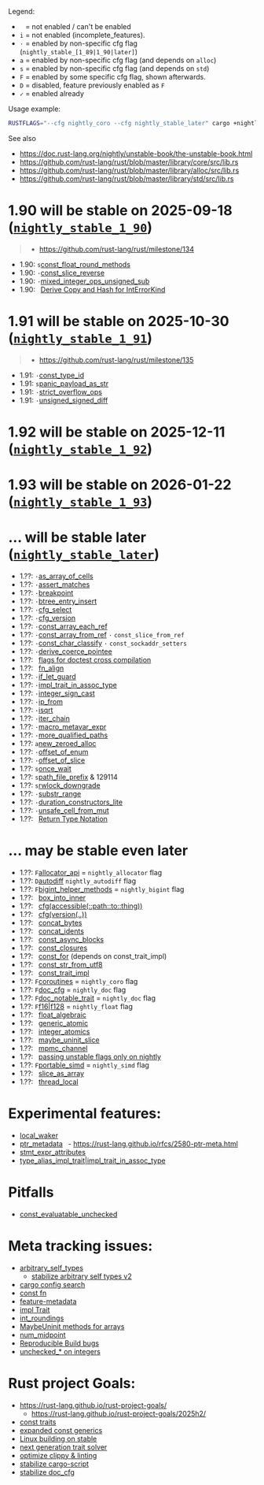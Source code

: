 

Legend:
- ` ` = not enabled / can't be enabled
- `i` = not enabled (incomplete_features).
- `·` = enabled by non-specific cfg flag (`nightly_stable_[1_89|1_90|later]`)
- `a` = enabled by non-specific cfg flag (and depends on `alloc`)
- `s` = enabled by non-specific cfg flag (and depends on `std`)
- `F` = enabled by some specific cfg flag, shown afterwards.
- `D` = disabled, feature previously enabled as `F`
- `✓` = enabled already

Usage example:
```sh
RUSTFLAGS="--cfg nightly_coro --cfg nightly_stable_later" cargo +nightly b
```

See also
- <https://doc.rust-lang.org/nightly/unstable-book/the-unstable-book.html>
- <https://github.com/rust-lang/rust/blob/master/library/core/src/lib.rs>
- <https://github.com/rust-lang/rust/blob/master/library/alloc/src/lib.rs>
- <https://github.com/rust-lang/rust/blob/master/library/std/src/lib.rs>

# 1.90 will be stable on 2025-09-18 ([`nightly_stable_1_90`](https://releases.rs/docs/1.90.0/))
> - <https://github.com/rust-lang/rust/milestone/134>
<!-- > - <https://blog.rust-lang.org/2025/09/18/Rust-1.90.0> -->
<!-- > - <https://github.com/rust-lang/rust/releases/tag/1.90.0> -->

- 1.90: `s`[const_float_round_methods](https://github.com/rust-lang/rust/pull/143604)
- 1.90: `·`[const_slice_reverse](https://github.com/rust-lang/rust/pull/143382)
- 1.90: `·`[mixed_integer_ops_unsigned_sub](https://github.com/rust-lang/rust/pull/143236)
- 1.90: ` `[Derive Copy and Hash for IntErrorKind](https://github.com/rust-lang/rust/pull/131923)

# 1.91 will be stable on 2025-10-30 ([`nightly_stable_1_91`](https://releases.rs/docs/1.91.0/))
> - <https://github.com/rust-lang/rust/milestone/135>
<!-- > - <https://blog.rust-lang.org/2025/10/30/Rust-1.91.0> -->
<!-- > - <https://github.com/rust-lang/rust/releases/tag/1.91.0> -->

- 1.91: `·`[const_type_id](https://github.com/rust-lang/rust/pull/144133)
- 1.91: `s`[panic_payload_as_str](https://github.com/rust-lang/rust/issues/125175)
- 1.91: `·`[strict_overflow_ops](https://github.com/rust-lang/rust/pull/144682)
- 1.91: `·`[unsigned_signed_diff](https://github.com/rust-lang/rust/pull/144900)

# 1.92 will be stable on 2025-12-11 ([`nightly_stable_1_92`](https://releases.rs/docs/1.92.0/))
<!-- > - <https://github.com/rust-lang/rust/milestone/136> -->
<!-- > - <https://blog.rust-lang.org/2025/12/11/Rust-1.92.0> -->
<!-- > - <https://github.com/rust-lang/rust/releases/tag/1.92.0> -->


# 1.93 will be stable on 2026-01-22 ([`nightly_stable_1_93`](https://releases.rs/docs/1.93.0/))
<!-- > - <https://github.com/rust-lang/rust/milestone/136> -->
<!-- > - <https://blog.rust-lang.org/2026/01/22/Rust-1.93.0> -->
<!-- > - <https://github.com/rust-lang/rust/releases/tag/1.93.0> -->

# … will be stable later ([`nightly_stable_later`](https://releases.rs/#ongoing-stabilization-prs))

- 1.??: `·`[as_array_of_cells](https://github.com/rust-lang/rust/pull/144054)
- 1.??: `·`[assert_matches](https://github.com/rust-lang/rust/pull/137487)
- 1.??: `·`[breakpoint](https://github.com/rust-lang/rust/pull/142325)
- 1.??: `·`[btree_entry_insert](https://github.com/rust-lang/rust/pull/144871)
- 1.??: `·`[cfg_select](https://github.com/rust-lang/rust/issues/115585)
- 1.??: `·`[cfg_version](https://github.com/rust-lang/rust/pull/141766)
- 1.??: `·`[const_array_each_ref](https://github.com/rust-lang/rust/pull/143383)
- 1.??: `·`[const_array_from_ref](https://github.com/rust-lang/rust/issues/90206)
        `·` `const_slice_from_ref`
- 1.??: `·`[const_char_classify](https://github.com/rust-lang/rust/pull/138129)
        `·` `const_sockaddr_setters`
- 1.??: `·`[derive_coerce_pointee](https://github.com/rust-lang/rust/pull/133820)
- 1.??: ` `[flags for doctest cross compilation](https://github.com/rust-lang/rust/pull/137096)
- 1.??: ` `[fn_align](https://github.com/rust-lang/rust/pull/140261)
- 1.??: `·`[if_let_guard](https://github.com/rust-lang/rust/pull/141295)
- 1.??: `·`[impl_trait_in_assoc_type](https://github.com/rust-lang/rust/pull/120700)
- 1.??: `·`[integer_sign_cast](https://github.com/rust-lang/rust/pull/137026)
- 1.??: `·`[ip_from](https://github.com/rust-lang/rust/pull/141744)
- 1.??: `·`[isqrt](https://github.com/rust-lang/rust/pull/131391)
- 1.??: `·`[iter_chain](https://github.com/rust-lang/rust/pull/144963)
- 1.??: `·`[macro_metavar_expr](https://github.com/rust-lang/rust/pull/122808)
- 1.??: `·`[more_qualified_paths](https://github.com/rust-lang/rust/pull/141922)
- 1.??: `a`[new_zeroed_alloc](https://github.com/rust-lang/rust/issues/129396)
- 1.??: `·`[offset_of_enum](https://github.com/rust-lang/rust/issues/143954)
- 1.??: `·`[offset_of_slice](https://github.com/rust-lang/rust/pull/139673)
- 1.??: `s`[once_wait](https://github.com/rust-lang/rust/pull/136360)
- 1.??: `s`[path_file_prefix](https://github.com/rust-lang/rust/pull/144870) & 129114
- 1.??: `s`[rwlock_downgrade](https://github.com/rust-lang/rust/pull/143191)
- 1.??: `·`[substr_range](https://github.com/rust-lang/rust/pull/141266)
- 1.??: `·`[duration_constructors_lite](https://github.com/rust-lang/rust/pull/145135)
- 1.??: `·`[unsafe_cell_from_mut](https://github.com/rust-lang/rust/pull/131261)
- 1.??: ` `[Return Type Notation](https://github.com/rust-lang/rust/pull/138424)

# … may be stable even later

- 1.??: `F`[allocator_api](https://github.com/rust-lang/rust/issues/32838)
        = `nightly_allocator` flag
- 1.??: `D`[autodiff](https://github.com/rust-lang/rust/issues/124509)
          `nightly_autodiff` flag
- 1.??: `F`[bigint_helper_methods](https://github.com/rust-lang/rust/issues/85532)
        = `nightly_bigint` flag
- 1.??: ` `[box_into_inner](https://github.com/rust-lang/rust/issues/80437)
- 1.??: ` `[cfg(accessible(::path::to::thing))](https://github.com/rust-lang/rust/issues/64797)
- 1.??: ` `[cfg(version(..))](https://github.com/rust-lang/rust/issues/64796)
- 1.??: ` `[concat_bytes](https://github.com/rust-lang/rust/issues/87555)
- 1.??: ` `[concat_idents](https://github.com/rust-lang/rust/issues/29599)
- 1.??: ` `[const_async_blocks](https://github.com/rust-lang/rust/issues/85368)
- 1.??: ` `[const_closures](https://github.com/rust-lang/rust/issues/106003)
- 1.??: ` `[const_for](https://github.com/rust-lang/rust/issues/87575)
          (depends on const_trait_impl)
- 1.??: ` `[const_str_from_utf8](https://github.com/rust-lang/rust/issues/91006)
- 1.??: ` `[const_trait_impl](https://github.com/rust-lang/rust/issues/67792)
- 1.??: `F`[coroutines](https://github.com/rust-lang/rust/issues/43122)
        = `nightly_coro` flag
- 1.??: `F`[doc_cfg](https://github.com/rust-lang/rust/issues/43781)
        = `nightly_doc` flag
- 1.??: `F`[doc_notable_trait](https://github.com/rust-lang/rust/issues/45040)
        = `nightly_doc` flag
- 1.??: `F`[f16|f128](https://github.com/rust-lang/rust/issues/116909)
        = `nightly_float` flag
- 1.??: ` `[float_algebraic](https://github.com/rust-lang/rust/issues/136469)
- 1.??: ` `[generic_atomic](https://github.com/rust-lang/rust/issues/130539)
- 1.??: ` `[integer_atomics](https://github.com/rust-lang/rust/issues/99069)
- 1.??: ` `[maybe_uninit_slice](https://github.com/rust-lang/rust/issues/63569)
- 1.??: ` `[mpmc_channel](https://github.com/rust-lang/rust/issues/126840)
- 1.??: ` `[passing unstable flags only on nightly](https://github.com/rust-lang/cargo/issues/14733)
- 1.??: `F`[portable_simd](https://github.com/rust-lang/rust/issues/86656)
        = `nightly_simd` flag
- 1.??: ` `[slice_as_array](https://github.com/rust-lang/rust/issues/133508)
- 1.??: ` `[thread_local](https://github.com/rust-lang/rust/issues/29594)

# Experimental features:
- [local_waker](https://github.com/rust-lang/rust/issues/118959)
- [ptr_metadata](https://github.com/rust-lang/rust/issues/81513)
 ` `- <https://rust-lang.github.io/rfcs/2580-ptr-meta.html>
- [stmt_expr_attributes](https://github.com/rust-lang/rust/issues/15701)
- [type_alias_impl_trait|impl_trait_in_assoc_type](https://github.com/rust-lang/rust/issues/63063)

# Pitfalls
- [const_evaluatable_unchecked](https://github.com/rust-lang/rust/issues/76200)

# Meta tracking issues:
- [arbitrary_self_types](https://github.com/rust-lang/rust/issues/44874)
  - [stabilize arbitrary self types v2](https://github.com/rust-lang/rust/pull/135881)
- [cargo config search](https://github.com/rust-lang/cargo/issues/9769)
- [const fn](https://github.com/rust-lang/rust/issues/57563)
- [feature-metadata](https://github.com/rust-lang/cargo/issues/14157)
- [impl Trait](https://github.com/rust-lang/rust/issues/63066)
- [int_roundings](https://github.com/rust-lang/rust/issues/88581)
- [MaybeUninit methods for arrays](https://github.com/rust-lang/rust/issues/96097)
- [num_midpoint](https://github.com/rust-lang/rust/issues/110840)
- [Reproducible Build bugs](https://github.com/rust-lang/rust/issues/129080)
- [unchecked_* on integers](https://github.com/rust-lang/rust/issues/85122)

# Rust project Goals:
- <https://rust-lang.github.io/rust-project-goals/>
  - <https://rust-lang.github.io/rust-project-goals/2025h2/>
- [const traits](https://github.com/rust-lang/rust-project-goals/issues/106)
- [expanded const generics](https://github.com/rust-lang/rust-project-goals/issues/100)
- [Linux building on stable](https://github.com/rust-lang/rust-project-goals/issues/116)
- [next generation trait solver](https://github.com/rust-lang/rust-project-goals/issues/113)
- [optimize clippy & linting](https://github.com/rust-lang/rust-project-goals/issues/114)
- [stabilize cargo-script](https://github.com/rust-lang/rust-project-goals/issues/119)
- [stabilize doc_cfg](https://github.com/rust-lang/rust-project-goals/issues/120)


